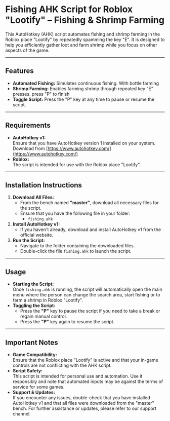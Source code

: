 # **Fishing AHK Script for Roblox "Lootify" – Fishing & Shrimp Farming**

This AutoHotkey (AHK) script automates fishing and shrimp farming in the Roblox place "Lootify" by repeatedly spamming the key "E". It is designed to help you efficiently gather loot and farm shrimp while you focus on other aspects of the game.

---

## **Features**

* **Automated Fishing:** Simulates continuous fishing. With bottle farming 
* **Shrimp Farming:** Enables farming shrimp through repeated key "E" presses. press "P" to finish  
* **Toggle Script:** Press the "P" key at any time to pause or resume the script.

---

## **Requirements**

* **AutoHotkey v1:**  
  Ensure that you have AutoHotkey version 1 installed on your system.  
  Download from [https://www.autohotkey.com/](https://www.autohotkey.com/)  
* **Roblox:**  
  The script is intended for use with the Roblox place "Lootify".

---

## **Installation Instructions**

1. **Download All Files:**  
   * From the bench named **"master"**, download all necessary files for the script.  
   * Ensure that you have the following file in your folder:  
     * `fishing.ahk`  
2. **Install AutoHotkey v1:**  
   * If you haven't already, download and install AutoHotkey v1 from the official website.  
3. **Run the Script:**  
   * Navigate to the folder containing the downloaded files.  
   * Double-click the file `fishing.ahk` to launch the script.

---

## **Usage**

* **Starting the Script:**  
  Once `fishing.ahk` is running, the script will automatically open the main menu where the person can change the search area, start fishing or to farm a shrimp in Roblox "Lootify".  
* **Toggling the Script:**  
  * Press the **"P"** key to pause the script if you need to take a break or regain manual control.  
  * Press the **"P"** key again to resume the script.

---

## **Important Notes**

* **Game Compatibility:**  
  Ensure that the Roblox place "Lootify" is active and that your in-game controls are not conflicting with the AHK script.  
* **Script Safety:**  
  This script is intended for personal use and automation. Use it responsibly and note that automated inputs may be against the terms of service for some games.  
* **Support & Updates:**  
  If you encounter any issues, double-check that you have installed AutoHotkey v1 and that all files were downloaded from the "master" bench. For further assistance or updates, please refer to our support channel.

